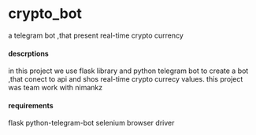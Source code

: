 # crypto_bot
a telegram bot ,that present real-time crypto currency
#### descrptions
in this project we use flask library and python telegram bot to create a bot ,that conect to api and shos real-time crypto currecy values.
this project was team work with nimankz
#### requirements
flask
python-telegram-bot
selenium
browser driver
